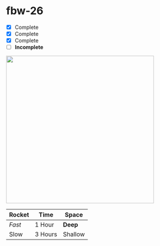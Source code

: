 # fbw-26

- [x] Complete
- [x] Complete
- [x] Complete
- [ ] **Incomplete**

<img src="https://spacenews.com/wp-content/uploads/2019/10/rocketlab-corvus.jpg" width="400px">

Rocket | Time | Space
------ | ---- | -----
_Fast_ | 1 Hour | **Deep**
Slow | 3 Hours | Shallow
